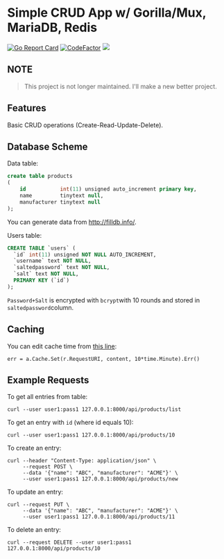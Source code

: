 # Simple CRUD App w/ Gorilla/Mux, MariaDB, Redis
[![Go Report Card](https://goreportcard.com/badge/github.com/mrtkp9993/SimpleCRUDApp)](https://goreportcard.com/report/github.com/mrtkp9993/SimpleCRUDApp)
[![CodeFactor](https://www.codefactor.io/repository/github/mrtkp9993/simplecrudapp/badge)](https://www.codefactor.io/repository/github/mrtkp9993/simplecrudapp)
![](https://img.shields.io/endpoint.svg?url=https%3A%2F%2Fastronomer.ullaakut.eu%2Fshields%3Fowner%3Dmrtkp9993%26name%3DSimpleCRUDApp)

## NOTE

> This project is not longer maintained. I'll make a new better project.

## Features 

Basic CRUD operations (Create-Read-Update-Delete).

## Database Scheme

Data table:

```sql
create table products
(
    id           int(11) unsigned auto_increment primary key,
    name         tinytext null,
    manufacturer tinytext null
);
```

You can generate data from http://filldb.info/.

Users table:

```sql
CREATE TABLE `users` (
  `id` int(11) unsigned NOT NULL AUTO_INCREMENT,
  `username` text NOT NULL,
  `saltedpassword` text NOT NULL,
  `salt` text NOT NULL,
  PRIMARY KEY (`id`)
);
```

````Password+Salt```` is encrypted with ``bcrypt``with 10 rounds and stored in ``saltedpassword``column.

## Caching 

You can edit cache time from [this line](https://github.com/mrtkp9993/SimpleCRUDApp/blob/master/app.go#L204):

```
err = a.Cache.Set(r.RequestURI, content, 10*time.Minute).Err()
```

## Example Requests

To get all entries from table:
```
curl --user user1:pass1 127.0.0.1:8000/api/products/list
```

To get an entry with `id` (where id equals 10):
```
curl --user user1:pass1 127.0.0.1:8000/api/products/10
```

To create an entry:
```
curl --header "Content-Type: application/json" \
     --request POST \
     --data '{"name": "ABC", "manufacturer": "ACME"}' \
	 --user user1:pass1 127.0.0.1:8000/api/products/new
```

To update an entry:
```
curl --request PUT \ 
     --data '{"name": "ABC", "manufacturer": "ACME"}' \ 
     --user user1:pass1 127.0.0.1:8000/api/products/11
```

To delete an entry:
```
curl --request DELETE --user user1:pass1 127.0.0.1:8000/api/products/10
```
